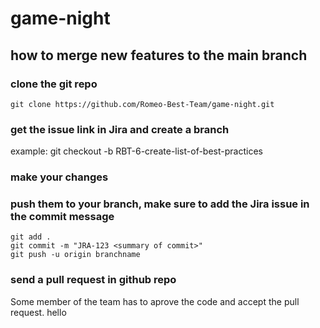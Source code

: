 # game-night

## how to merge new features to the main branch

### clone the git repo
    git clone https://github.com/Romeo-Best-Team/game-night.git

### get the issue link in Jira and create a branch

example:
    git checkout -b RBT-6-create-list-of-best-practices

### make your changes

### push them to your branch, make sure to add the Jira issue in the commit message

    git add .
    git commit -m "JRA-123 <summary of commit>"
    git push -u origin branchname

### send a pull request in github repo
    

  Some member of the team has to aprove the code and accept the pull request.
  hello
 


